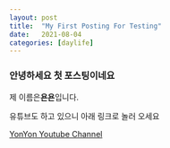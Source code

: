 ```yaml
---
layout: post
title:  "My First Posting For Testing"
date:   2021-08-04
categories: [daylife]
---
```





### 안녕하세요 첫 포스팅이네요







제 이름은**욘욘**입니다.









유튜브도 하고 있으니 아래 링크로 놀러 오세요








[YonYon Youtube Channel](https://www.youtube.com/channel/UCTTXYQoBOr4kWo7Wbrni8rQ)

